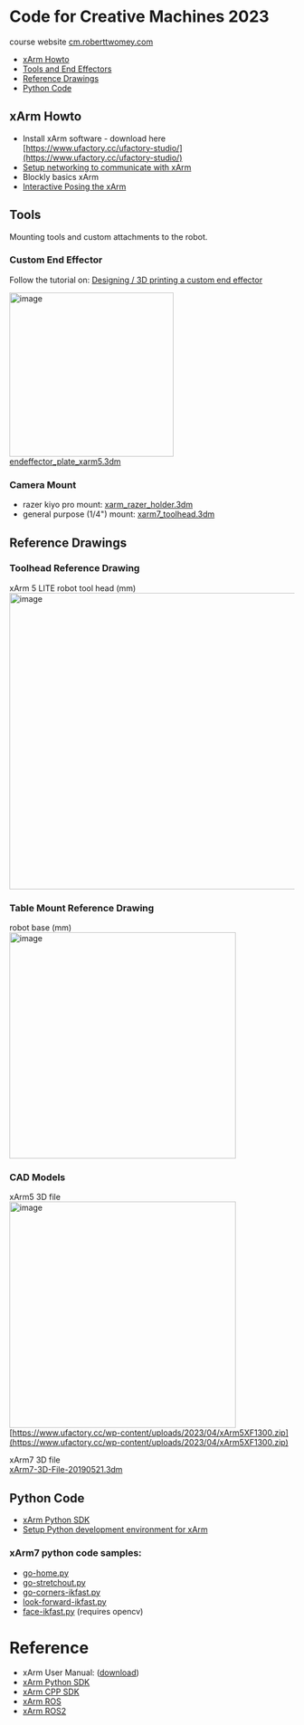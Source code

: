 # Code for Creative Machines 2023
course website [cm.roberttwomey.com](http://cm.roberttwomey.com)

- [xArm Howto](#xarm-howto)
- [Tools and End Effectors](#tools)
- [Reference Drawings](#reference-drawings)
- [Python Code](#python-code)

## xArm Howto

- Install xArm software - download here [https://www.ufactory.cc/ufactory-studio/](https://www.ufactory.cc/ufactory-studio/)
- [Setup networking to communicate with xArm](howto/networking.md)
- Blockly basics xArm
- [Interactive Posing the xArm](howto/posing-xarm.md)

## Tools
Mounting tools and custom attachments to the robot.

### Custom End Effector
Follow the tutorial on: [Designing / 3D printing a custom end effector](howto/endeffector.md)

<img width="290" alt="image" src="https://github.com/roberttwomey/creative-machines-code/assets/1598545/d9ee51bc-7101-486e-aa5f-d9e738194aba"><br>
[endeffector_plate_xarm5.3dm](../solids/endeffector_plate_xarm5.3dm)

### Camera Mount
- razer kiyo pro mount: [xarm_razer_holder.3dm](solids/xarm_razer_holder.3dm)
- general purpose (1/4") mount: [xarm7_toolhead.3dm](solids/xarm7_toolhead.3dm)

## Reference Drawings

### Toolhead Reference Drawing
xArm 5 LITE robot tool head (mm)<br>
<img width="524" alt="image" src="https://github.com/roberttwomey/creative-machines-code/assets/1598545/433d86c3-ca2b-4b8f-8ffd-997ebab2d948"> 

### Table Mount Reference Drawing
robot base (mm)<br>
<img width="400" alt="image" src="https://github.com/roberttwomey/creative-machines-code/assets/1598545/39075fb5-83c4-4c2c-af09-7e594b9c4cbd"> 

### CAD Models
xArm5 3D file<br>
<img width="400" alt="image" src="https://github.com/roberttwomey/creative-machines-code/assets/1598545/d234b71b-06d4-445d-9501-6a8d30f53e9a">
[https://www.ufactory.cc/wp-content/uploads/2023/04/xArm5XF1300.zip](https://www.ufactory.cc/wp-content/uploads/2023/04/xArm5XF1300.zip)

xArm7 3D file<br>
[xArm7-3D-File-20190521.3dm](solids/xArm7-3D-File-20190521.3dm)

## Python Code
- [xArm Python SDK](https://github.com/xArm-Developer/xArm-Python-SDK)
- [Setup Python development environment for xArm](howto/python-setup)

### xArm7 python code samples: 
- [go-home.py](xarm-python/go-home.py)
- [go-stretchout.py](xarm-python/go-stretchout.py)
- [go-corners-ikfast.py](xarm-python/go-corners-ikfast.py)
- [look-forward-ikfast.py](xarm-python/look-forward-ikfast.py)
- [face-ikfast.py](xarm-python/face-ikfast.py) (requires opencv)

# Reference
- xArm User Manual: ([download](http://download.ufactory.cc/xarm/en/xArm%20User%20Manual.pdf))
- [xArm Python SDK](https://github.com/xArm-Developer/xArm-Python-SDK)
- [xArm CPP SDK](https://github.com/xArm-Developer/xArm-CPLUS-SDK)
- [xArm ROS](https://github.com/xArm-Developer/xarm_ros)
- [xArm ROS2](https://github.com/xArm-Developer/xarm_ros2)
